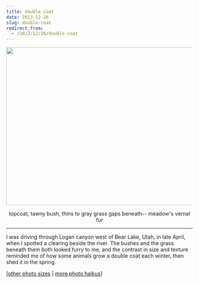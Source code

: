 ```yaml
---
title: double coat
date: 2013-12-26
slug: double-coat
redirect_from:
  - /2013/12/26/double-coat
---
```


<a href="http://www.flickr.com/photos/daniel_hardman/5138275624/sizes/l/"><img class="alignnone" alt="" src="http://farm2.staticflickr.com/1056/5138275624_c428002c48_z.jpg" width="640" height="427" /></a>
<p style="text-align:center;">topcoat, tawny bush,
thins to gray grass gaps beneath--
meadow's vernal fur</p>


<hr />

I was driving through Logan canyon west of Bear Lake, Utah, in late April, when I spotted a clearing beside the river. The bushes and the grass beneath them both looked furry to me, and the contrast in size and texture reminded me of how some animals grow a double coat each winter, then shed it in the spring.

[<a href="http://www.flickr.com/photos/daniel_hardman/5138275624/sizes/l/" target="_blank">other photo sizes</a> | <a href="http://sivanea.com/category/photos/">more photo haikus</a>]